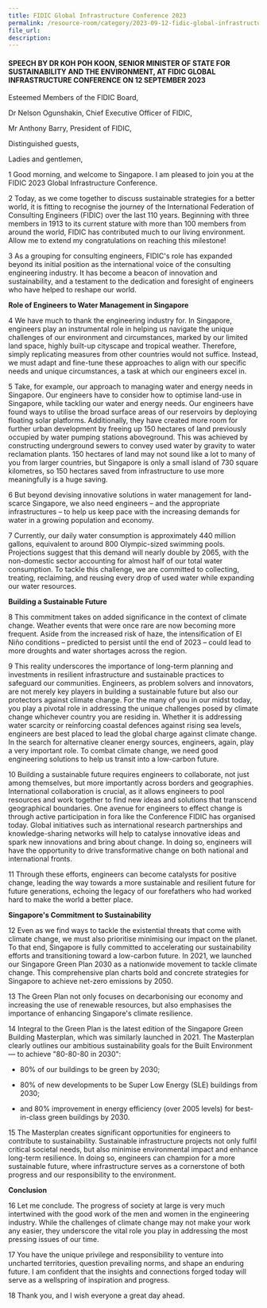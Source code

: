 ```yaml
---
title: FIDIC Global Infrastructure Conference 2023
permalink: /resource-room/category/2023-09-12-fidic-global-infrastructure-conference-2023
file_url:
description:
---
```


#### SPEECH BY DR KOH POH KOON, SENIOR MINISTER OF STATE FOR SUSTAINABILITY AND THE ENVIRONMENT, AT FIDIC GLOBAL INFRASTRUCTURE CONFERENCE ON 12 SEPTEMBER 2023

Esteemed Members of the FIDIC Board,

Dr Nelson Ogunshakin, Chief Executive Officer of FIDIC,

Mr Anthony Barry, President of FIDIC,

Distinguished guests,

Ladies and gentlemen,

1 Good morning, and welcome to Singapore. I am pleased to join you at the FIDIC 2023 Global Infrastructure Conference.

2 Today, as we come together to discuss sustainable strategies for a better world, it is fitting to recognise the journey of the International Federation of Consulting Engineers (FIDIC) over the last 110 years. Beginning with three members in 1913 to its current stature with more than 100 members from around the world, FIDIC has contributed much to our living environment. Allow me to extend my congratulations on reaching this milestone!

3 As a grouping for consulting engineers, FIDIC's role has expanded beyond its initial position as the international voice of the consulting engineering industry. It has become a beacon of innovation and sustainability, and a testament to the dedication and foresight of engineers who have helped to reshape our world.

**Role of Engineers to Water Management in Singapore**

4 We have much to thank the engineering industry for. In Singapore, engineers play an instrumental role in helping us navigate the unique challenges of our environment and circumstances, marked by our limited land space, highly built-up cityscape and tropical weather. Therefore, simply replicating measures from other countries would not suffice. Instead, we must adapt and fine-tune these approaches to align with our specific needs and unique circumstances, a task at which our engineers excel in.

5 Take, for example, our approach to managing water and energy needs in Singapore. Our engineers have to consider how to optimise land-use in Singapore, while tackling our water and energy needs. Our engineers have found ways to utilise the broad surface areas of our reservoirs by deploying floating solar platforms. Additionally, they have created more room for further urban development by freeing up 150 hectares of land previously occupied by water pumping stations aboveground. This was achieved by constructing underground sewers to convey used water by gravity to water reclamation plants. 150 hectares of land may not sound like a lot to many of you from larger countries, but Singapore is only a small island of 730 square kilometres, so 150 hectares saved from infrastructure to use more meaningfully is a huge saving.

6 But beyond devising innovative solutions in water management for land-scarce Singapore, we also need engineers – and the appropriate infrastructures – to help us keep pace with the increasing demands for water in a growing population and economy.

7 Currently, our daily water consumption is approximately 440 million gallons, equivalent to around 800 Olympic-sized swimming pools. Projections suggest that this demand will nearly double by 2065, with the non-domestic sector accounting for almost half of our total water consumption. To tackle this challenge, we are committed to collecting, treating, reclaiming, and reusing every drop of used water while expanding our water resources.

**Building a Sustainable Future**

8 This commitment takes on added significance in the context of climate change. Weather events that were once rare are now becoming more frequent. Aside from the increased risk of haze, the intensification of El Niño conditions – predicted to persist until the end of 2023 – could lead to more droughts and water shortages across the region.

9 This reality underscores the importance of long-term planning and investments in resilient infrastructure and sustainable practices to safeguard our communities. Engineers, as problem solvers and innovators, are not merely key players in building a sustainable future but also our protectors against climate change. For the many of you in our midst today, you play a pivotal role in addressing the unique challenges posed by climate change whichever country you are residing in. Whether it is addressing water scarcity or reinforcing coastal defences against rising sea levels, engineers are best placed to lead the global charge against climate change. In the search for alternative cleaner energy sources, engineers, again, play a very important role. To combat climate change, we need good engineering solutions to help us transit into a low-carbon future.

10 Building a sustainable future requires engineers to collaborate, not just among themselves, but more importantly across borders and geographies. International collaboration is crucial, as it allows engineers to pool resources and work together to find new ideas and solutions that transcend geographical boundaries. One avenue for engineers to effect change is through active participation in fora like the Conference FIDIC has organised today. Global initiatives such as international research partnerships and knowledge-sharing networks will help to catalyse innovative ideas and spark new innovations and bring about change. In doing so, engineers will have the opportunity to drive transformative change on both national and international fronts.

11 Through these efforts, engineers can become catalysts for positive change, leading the way towards a more sustainable and resilient future for future generations, echoing the legacy of our forefathers who had worked hard to make the world a better place.

**Singapore's Commitment to Sustainability**

12 Even as we find ways to tackle the existential threats that come with climate change, we must also prioritise minimising our impact on the planet. To that end, Singapore is fully committed to accelerating our sustainability efforts and transitioning toward a low-carbon future. In 2021, we launched our Singapore Green Plan 2030 as a nationwide movement to tackle climate change. This comprehensive plan charts bold and concrete strategies for Singapore to achieve net-zero emissions by 2050.

13 The Green Plan not only focuses on decarbonising our economy and increasing the use of renewable resources, but also emphasises the importance of enhancing Singapore's climate resilience.

14 Integral to the Green Plan is the latest edition of the Singapore Green Building Masterplan, which was similarly launched in 2021. The Masterplan clearly outlines our ambitious sustainability goals for the Built Environment — to achieve "80-80-80 in 2030":

- 80% of our buildings to be green by 2030;

- 80% of new developments to be Super Low Energy (SLE) buildings from 2030;

- and 80% improvement in energy efficiency (over 2005 levels) for best-in-class green buildings by 2030.

15 The Masterplan creates significant opportunities for engineers to contribute to sustainability. Sustainable infrastructure projects not only fulfil critical societal needs, but also minimise environmental impact and enhance long-term resilience. In doing so, engineers can champion for a more sustainable future, where infrastructure serves as a cornerstone of both progress and our responsibility to the environment.

**Conclusion**

16 Let me conclude. The progress of society at large is very much intertwined with the good work of the men and women in the engineering industry. While the challenges of climate change may not make your work any easier, they underscore the vital role you play in addressing the most pressing issues of our time.

17 You have the unique privilege and responsibility to venture into uncharted territories, question prevailing norms, and shape an enduring future. I am confident that the insights and connections forged today will serve as a wellspring of inspiration and progress.

18 Thank you, and I wish everyone a great day ahead.
